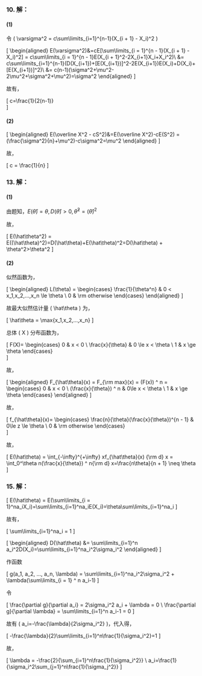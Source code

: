 ### 10. 解：

#### (1)

令 \( \varsigma^2 = c\sum\limits_{i=1}^{n-1}(X_{i + 1} - X_i)^2 \)

\[
\begin{aligned}
    E(\varsigma^2)&=cE[\sum\limits_{i = 1}^{n - 1}(X_{i + 1} - X_i)^2] = c\sum\limits_{i = 1}^{n - 1}E(X_{i + 1}^2-2X_{i+1}X_i+X_i^2)\\
    &= c\sum\limits_{i=1}^{n-1}(D(X_{i+1})+[E(X_{i+1})]^2-2E(X_{i+1})E(X_i)+D(X_i)+[E(X_{i+1})]^2)\\
    &= c(n-1)(\sigma^2+\mu^2-2\mu^2+\sigma^2+\mu^2)=\sigma^2
\end{aligned}
\]

故有，

\[
c=\frac{1}{2(n-1)}    
\]

#### (2)

\[
\begin{aligned}
    E(\overline X^2 - cS^2)&=E(\overline X^2)-cE(S^2) = (\frac{\sigma^2}{n}+\mu^2)-c\sigma^2=\mu^2
\end{aligned}
\]

故，

\[
    c = \frac{1}{n}
\]

### 13. 解：

#### (1)

由题知，$E(\hat\theta)=\theta, D(\hat\theta) > 0, \hat\theta^2=(\hat\theta)^2$

故，

\[
    E(\hat\theta^2) = E((\hat\theta)^2)=D(\hat\theta)+E(\hat\theta)^2=D(\hat\theta) + \theta^2>\theta^2
\]

#### (2)

似然函数为，

\[
\begin{aligned}
    L(\theta) = 
    \begin{cases}
        \frac{1}{\theta^n} & 0 < x_1,x_2,...,x_n \le \theta \\
        0 & \rm otherwise
    \end{cases}
\end{aligned}
\]

故最大似然估计量 \( \hat\theta \) 为，

\[
    \hat\theta = \max\{x_1,x_2,...,x_n\}
\]

总体 \( X \) 分布函数为，

\[
    F(X)=
    \begin{cases}
        0 & x < 0 \\
        \frac{x}{\theta} & 0 \le x < \theta \\
        1 & x \ge \theta
    \end{cases}    
\]

故，

\[
\begin{aligned}
    F_{\hat\theta}(x) = F_{\rm max}(x) = (F(x)) ^ n = 
    \begin{cases}
        0 & x < 0 \\
        (\frac{x}{\theta}) ^ n & 0\le x < \theta \\
        1 & x \ge \theta
    \end{cases}
\end{aligned}
\]

故，

\[
    f_{\hat\theta}(x)=
    \begin{cases}
        \frac{n}{\theta}(\frac{x}{\theta})^{n - 1} & 0\le z \le \theta \\
        0 & \rm otherwise
    \end{cases}    
\]

故，

\[
    E(\hat\theta) = \int_{-\infty}^{+\infty} xf_{\hat\theta}(x) {\rm d} x = \int_0^\theta n(\frac{x}{\theta}) ^ n{\rm d} x=\frac{n\theta}{n + 1} \neq \theta
\]

### 15. 解：

\[
    E(\hat\theta) = E(\sum\limits_{i = 1}^na_iX_i)=\sum\limits_{i=1}^na_iE(X_i)=\theta\sum\limits_{i=1}^na_i
\]

故有，

\[
    \sum\limits_{i=1}^na_i = 1
\]

\[
\begin{aligned}
    D(\hat\theta) &= \sum\limits_{i=1}^n a_i^2D(X_i)=\sum\limits_{i=1}^na_i^2\sigma_i^2
\end{aligned}
\]

作函数

\[
    g(a_1, a_2, ..., a_n, \lambda) = \sum\limits_{i=1}^na_i^2\sigma_i^2 + \lambda(\sum\limits_{i = 1} ^ n a_i-1)
\]

令

\[
    \frac{\partial g}{\partial a_i} = 2\sigma_i^2 a_i + \lambda = 0  \\
    \frac{\partial g}{\partial \lambda} = \sum\limits_{i=1}^n a_i-1 = 0
\]

故有 \( a_i=-\frac{\lambda}{2\sigma_i^2} \)，代入得，

\[
    -\frac{\lambda}{2}\sum\limits_{i=1}^n\frac{1}{\sigma_i^2}=1
\]

故，

\[
    \lambda = -\frac{2}{\sum_{i=1}^n\frac{1}{\sigma_i^2}} \\
    a_i=\frac{1}{\sigma_i^2\sum_{j=1}^n\frac{1}{\sigma_j^2}}
\]